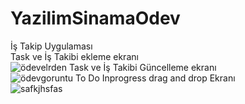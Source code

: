 # YazilimSinamaOdev
 İş Takip Uygulaması
 <br>
 Task ve İş Takibi ekleme ekranı <br>
![ödevelrden](https://user-images.githubusercontent.com/77835706/105532700-3c699b00-5cfc-11eb-9a2d-0e9b04c4edbb.png)
Task ve İş Takibi Güncelleme ekranı
<br>
![ödevgoruntu](https://user-images.githubusercontent.com/77835706/105533344-109ae500-5cfd-11eb-9d92-85615777ac18.png)
To Do Inprogress drag and drop Ekranı
<br>
![safkjhsfas](https://user-images.githubusercontent.com/77835706/105533452-37f1b200-5cfd-11eb-9d7c-678244307166.png)
